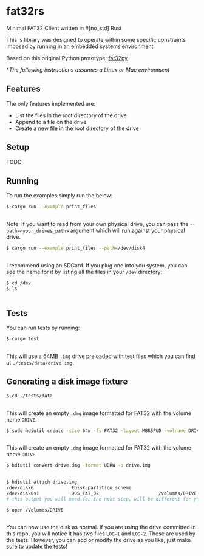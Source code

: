 # fat32rs

Minimal FAT32 Client written in #[no_std] Rust

This is library was designed to operate within some specific constraints imposed by running in an embedded systems environment.

Based on this original Python prototype: [fat32py](https://github.com/careyi3/fat32py)

**The following instructions assumes a Linux or Mac environment*

## Features

The only features implemented are:

- List the files in the root directory of the drive
- Append to a file on the drive
- Create a new file in the root directory of the drive

## Setup

TODO

## Running

To run the examples simply run the below:

```bash
$ cargo run --example print_files
 
```

Note: If you want to read from your own physical drive, you can pass the `--path=<your_drives_path>` argument which will run against your physical drive.

```bash
$ cargo run --example print_files --path=/dev/disk4
 
```

I recommend using an SDCard. If you plug one into you system, you can see the name for it by listing all the files in your `/dev` directory:

```bash
$ cd /dev
$ ls
 
```

## Tests

You can run tests by running:

```bash
$ cargo test
 
```

This will use a 64MB `.img` drive preloaded with test files which you can find at `./tests/data/drive.img`.  

## Generating a disk image fixture

```bash
$ cd ./tests/data
 
```

This will create an empty `.dmg` image formatted for FAT32 with the volume name `DRIVE`.

```bash
$ sudo hdiutil create -size 64m -fs FAT32 -layout MBRSPUD -volname DRIVE ./drive.dmg
 
```

This will create an empty `.dmg` image formatted for FAT32 with the volume name `DRIVE`.

```bash
$ hdiutil convert drive.dmg -format UDRW -o drive.img
 
```

```bash
$ hdiutil attach drive.img
/dev/disk6              FDisk_partition_scheme         
/dev/disk6s1            DOS_FAT_32                      /Volumes/DRIVE
# this output you will need for the next step, will be different for your system
```

```bash
$ open /Volumes/DRIVE
 

```

You can now use the disk as normal. If you are using the drive committed in this repo, you will notice it has two files `LOG-1` and `LOG-2`. These are used by the tests. However, you can add or modify the drive as you like, just make sure to update the tests!
